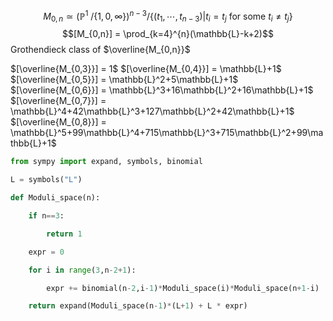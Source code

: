 $$
M_{0,n} \simeq  (\mathbb{P}^1 \ /\left\{ 1,0,\infty \right\})^{n-3} /\left\{ (t_1,\cdots,t_{n-3}) | t_i = t_j  \text{ for some }t_i \neq t_j\right\}
$$
$$[M_{0,n}] = \prod_{k=4}^{n}(\mathbb{L}-k+2)$$
Grothendieck class of $\overline{M_{0,n}}$

$[\overline{M_{0,3}}] = 1$
$[\overline{M_{0,4}}] = \mathbb{L}+1$
$[\overline{M_{0,5}}] = \mathbb{L}^2+5\mathbb{L}+1$ 
$[\overline{M_{0,6}}] = \mathbb{L}^3+16\mathbb{L}^2+16\mathbb{L}+1$ 
$[\overline{M_{0,7}}] = \mathbb{L}^4+42\mathbb{L}^3+127\mathbb{L}^2+42\mathbb{L}+1$ 
$[\overline{M_{0,8}}] = \mathbb{L}^5+99\mathbb{L}^4+715\mathbb{L}^3+715\mathbb{L}^2+99\mathbb{L}+1$

```python
from sympy import expand, symbols, binomial

L = symbols("L")

def Moduli_space(n):

    if n==3:

        return 1

    expr = 0

    for i in range(3,n-2+1):

        expr += binomial(n-2,i-1)*Moduli_space(i)*Moduli_space(n+1-i)

    return expand(Moduli_space(n-1)*(L+1) + L * expr)
```


